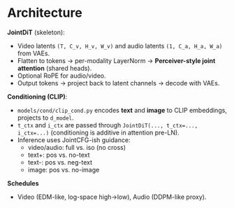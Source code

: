 # Architecture

**JointDiT** (skeleton):
- Video latents `(T, C_v, H_v, W_v)` and audio latents `(1, C_a, H_a, W_a)` from VAEs.
- Flatten to tokens → per-modality LayerNorm → **Perceiver-style joint attention** (shared heads).
- Optional RoPE for audio/video.
- Output tokens → project back to latent channels → decode with VAEs.

**Conditioning (CLIP)**:
- `models/cond/clip_cond.py` encodes **text** and **image** to CLIP embeddings, projects to `d_model`.
- `t_ctx` and `i_ctx` are passed through `JointDiT(..., t_ctx=..., i_ctx=...)` (conditioning is additive in attention pre-LN).
- Inference uses JointCFG-ish guidance:
  - video/audio: full vs. iso (no cross)
  - text+: pos vs. no-text
  - text-: pos vs. neg-text
  - image: pos vs. no-image

**Schedules**
- Video (EDM-like, log-space high→low), Audio (DDPM-like proxy).
